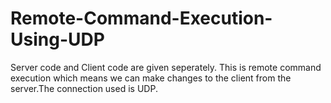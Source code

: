 # Remote-Command-Execution-Using-UDP
Server code and Client code are given seperately. This is remote command execution which means we can make changes to the client from the server.The connection used is UDP.
